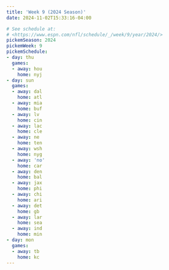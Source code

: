 ```yaml
---
title: 'Week 9 (2024 Season)'
date: 2024-11-02T15:33:16-04:00

# See schedule at:
# <https://www.espn.com/nfl/schedule/_/week/9/year/2024/>
pickemSeason: 2024
pickemWeek: 9
pickemSchedule:
- day: thu
  games:
  - away: hou
    home: nyj
- day: sun
  games:
  - away: dal
    home: atl
  - away: mia
    home: buf
  - away: lv
    home: cin
  - away: lac
    home: cle
  - away: ne
    home: ten
  - away: wsh
    home: nyg
  - away: 'no'
    home: car
  - away: den
    home: bal
  - away: jax
    home: phi
  - away: chi
    home: ari
  - away: det
    home: gb
  - away: lar
    home: sea
  - away: ind
    home: min
- day: mon
  games:
  - away: tb
    home: kc
---
```

